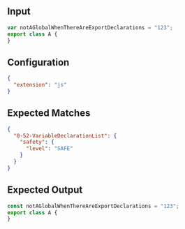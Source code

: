 
## Input
```javascript input
var notAGlobalWhenThereAreExportDeclarations = "123";
export class A {
}
```

## Configuration
```json configuration
{
  "extension": "js"
}
```

## Expected Matches
```json expected matches
{
  "0-52-VariableDeclarationList": {
    "safety": {
      "level": "SAFE"
    }
  }
}
```

## Expected Output
```javascript expected output
const notAGlobalWhenThereAreExportDeclarations = "123";
export class A {
}
```
